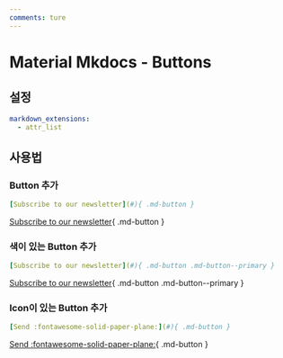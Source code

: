 ```yaml
---
comments: ture
---
```


# Material Mkdocs - Buttons

## 설정

```yaml title="mkdocs.yml"
markdown_extensions:
  - attr_list
```

## 사용법

### Button 추가

```yaml title="Button"
[Subscribe to our newsletter](#){ .md-button }
```

[Subscribe to our newsletter](#){ .md-button }

### 색이 있는 Button 추가

```yaml title="Button"
[Subscribe to our newsletter](#){ .md-button .md-button--primary }
```

[Subscribe to our newsletter](#){ .md-button .md-button--primary }

### Icon이 있는 Button 추가

```yaml title="Button"
[Send :fontawesome-solid-paper-plane:](#){ .md-button }
```

[Send :fontawesome-solid-paper-plane:](#){ .md-button }

